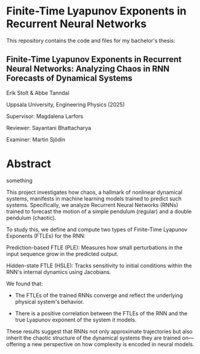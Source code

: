 # Finite-Time Lyapunov Exponents in Recurrent Neural Networks

This repository contains the code and files for my bachelor's thesis:

## Finite-Time Lyapunov Exponents in Recurrent Neural Networks: Analyzing Chaos in RNN Forecasts of Dynamical Systems
Erik Stolt & Abbe Tanndal

Uppsala University, Engineering Physics (2025)

Supervisor: Magdalena Larfors

Reviewer: Sayantani Bhattacharya

Examiner: Martin Sjödin


# Abstract
something


This project investigates how chaos, a hallmark of nonlinear dynamical systems, manifests in machine learning models trained to predict such systems. Specifically, we analyze Recurrent Neural Networks (RNNs) trained to forecast the motion of a simple pendulum (regular) and a double pendulum (chaotic).

To study this, we define and compute two types of Finite-Time Lyapunov Exponents (FTLEs) for the RNN:

Prediction-based FTLE (PLE): Measures how small perturbations in the input sequence grow in the predicted output.

Hidden-state FTLE (HSLE): Tracks sensitivity to initial conditions within the RNN's internal dynamics using Jacobians.

We found that:

* The FTLEs of the trained RNNs converge and reflect the underlying physical system's behavior.

* There is a positive correlation between the FTLEs of the RNN and the true Lyapunov exponent of the system it models.

These results suggest that RNNs not only approximate trajectories but also inherit the chaotic structure of the dynamical systems they are trained on—offering a new perspective on how complexity is encoded in neural models.




